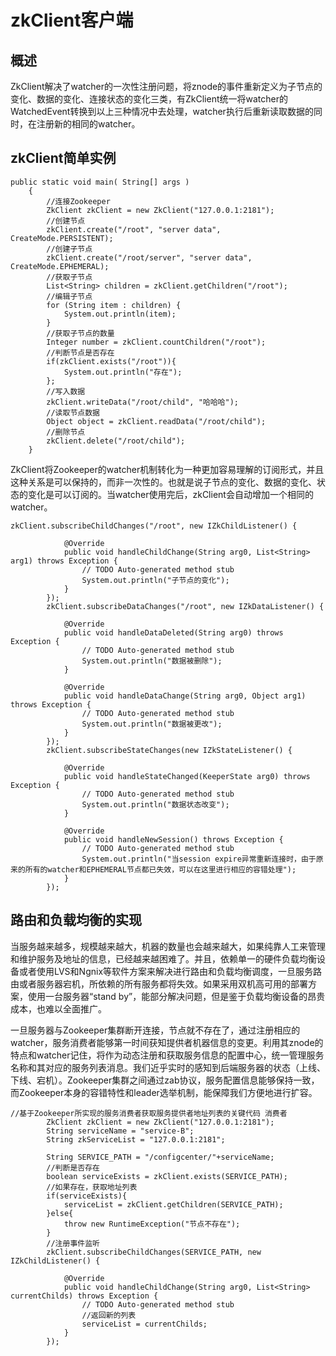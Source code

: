 # zkClient客户端

## 概述

ZkClient解决了watcher的一次性注册问题，将znode的事件重新定义为子节点的变化、数据的变化、连接状态的变化三类，有ZkClient统一将watcher的WatchedEvent转换到以上三种情况中去处理，watcher执行后重新读取数据的同时，在注册新的相同的watcher。

## zkClient简单实例

```
public static void main( String[] args )
    {
        //连接Zookeeper
        ZkClient zkClient = new ZkClient("127.0.0.1:2181");
        //创建节点
        zkClient.create("/root", "server data", CreateMode.PERSISTENT);
        //创建子节点
        zkClient.create("/root/server", "server data", CreateMode.EPHEMERAL);
        //获取子节点
        List<String> children = zkClient.getChildren("/root");
        //编辑子节点
        for (String item : children) {
            System.out.println(item);
        }
        //获取子节点的数量
        Integer number = zkClient.countChildren("/root");
        //判断节点是否存在
        if(zkClient.exists("/root")){
            System.out.println("存在");
        };
        //写入数据
        zkClient.writeData("/root/child", "哈哈哈");
        //读取节点数据
        Object object = zkClient.readData("/root/child");
        //删除节点
        zkClient.delete("/root/child");
    }
```

ZkClient将Zookeeper的watcher机制转化为一种更加容易理解的订阅形式，并且这种关系是可以保持的，而非一次性的。也就是说子节点的变化、数据的变化、状态的变化是可以订阅的。当watcher使用完后，zkClient会自动增加一个相同的watcher。

```
zkClient.subscribeChildChanges("/root", new IZkChildListener() {

            @Override
            public void handleChildChange(String arg0, List<String> arg1) throws Exception {
                // TODO Auto-generated method stub
                System.out.println("子节点的变化");
            }
        });
        zkClient.subscribeDataChanges("/root", new IZkDataListener() {

            @Override
            public void handleDataDeleted(String arg0) throws Exception {
                // TODO Auto-generated method stub
                System.out.println("数据被删除");
            }

            @Override
            public void handleDataChange(String arg0, Object arg1) throws Exception {
                // TODO Auto-generated method stub
                System.out.println("数据被更改");
            }
        });
        zkClient.subscribeStateChanges(new IZkStateListener() {

            @Override
            public void handleStateChanged(KeeperState arg0) throws Exception {
                // TODO Auto-generated method stub
                System.out.println("数据状态改变");
            }

            @Override
            public void handleNewSession() throws Exception {
                // TODO Auto-generated method stub
                System.out.println("当session expire异常重新连接时，由于原来的所有的watcher和EPHEMERAL节点都已失效，可以在这里进行相应的容错处理");
            }
        });
```

## 路由和负载均衡的实现

当服务越来越多，规模越来越大，机器的数量也会越来越大，如果纯靠人工来管理和维护服务及地址的信息，已经越来越困难了。并且，依赖单一的硬件负载均衡设备或者使用LVS和Ngnix等软件方案来解决进行路由和负载均衡调度，一旦服务路由或者服务器宕机，所依赖的所有服务都将失效。如果采用双机高可用的部署方案，使用一台服务器“stand by”，能部分解决问题，但是鉴于负载均衡设备的昂贵成本，也难以全面推广。

一旦服务器与Zookeeper集群断开连接，节点就不存在了，通过注册相应的watcher，服务消费者能够第一时间获知提供者机器信息的变更。利用其znode的特点和watcher记住，将作为动态注册和获取服务信息的配置中心，统一管理服务名称和其对应的服务列表消息。我们近乎实时的感知到后端服务器的状态（上线、下线、宕机）。Zookeeper集群之间通过zab协议，服务配置信息能够保持一致，而Zookeeper本身的容错特性和leader选举机制，能保障我们方便地进行扩容。

```
//基于Zookeeper所实现的服务消费者获取服务提供者地址列表的关键代码 消费者
        ZkClient zkClient = new ZkClient("127.0.0.1:2181");
        String serviceName = "service-B";
        String zkServiceList = "127.0.0.1:2181";
        
        String SERVICE_PATH = "/configcenter/"+serviceName;
        //判断是否存在
        boolean serviceExists = zkClient.exists(SERVICE_PATH);
        //如果存在，获取地址列表
        if(serviceExists){
            serviceList = zkClient.getChildren(SERVICE_PATH);
        }else{
            throw new RuntimeException("节点不存在");
        }
        //注册事件监听
        zkClient.subscribeChildChanges(SERVICE_PATH, new IZkChildListener() {
            
            @Override
            public void handleChildChange(String arg0, List<String> currentChilds) throws Exception {
                // TODO Auto-generated method stub
                //返回新的列表
                serviceList = currentChilds;
            }
        });
```



